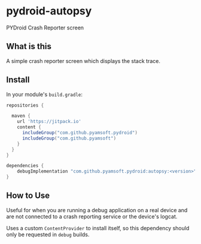 # pydroid-autopsy
PYDroid Crash Reporter screen

## What is this

A simple crash reporter screen which displays the stack trace.

## Install

In your module's `build.gradle`:
```groovy
repositories {

  maven {
    url 'https://jitpack.io'
    content {
      includeGroup("com.github.pyamsoft.pydroid")
      includeGroup("com.github.pyamsoft")
    }
  }
}

dependencies {
    debugImplementation "com.github.pyamsoft.pydroid:autopsy:<version>"
}
```

## How to Use

Useful for when you are running a debug application on a real device and are not connected
to a crash reporting service or the device's logcat.

Uses a custom `ContentProvider` to install itself, so this dependency should only be requested in
`debug` builds.
